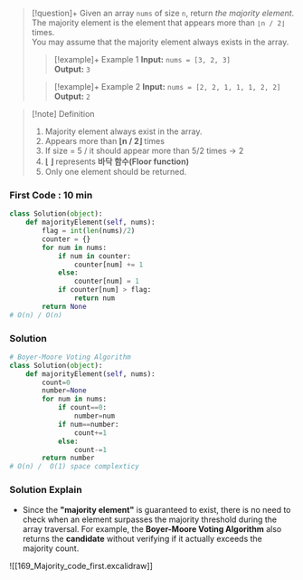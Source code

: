  > [!question]+
> Given an array `nums` of size `n`, return *the majority element*.  
> The majority element is the element that appears more than `⌊n / 2⌋` times.  
> You may assume that the majority element always exists in the array.
> > [!example]+ Example 1
> **Input:** `nums = [3, 2, 3]`  
> **Output:** `3`
> 
>> [!example]+ Example 2
> **Input:** `nums = [2, 2, 1, 1, 1, 2, 2]`  
> **Output:** `2`

> [!note] Definition
> 1. Majority element always exist in the array.
> 2. Appears more than **⌊n / 2⌋** times
> 	1.  If size = 5 / it should appear more than 5/2 times -> 2
> 	2. **⌊ ⌋**   represents **바닥 함수(Floor function)**
> 3. Only one element should be returned.

### First Code : 10 min
```python
class Solution(object):
    def majorityElement(self, nums):
        flag = int(len(nums)/2)
        counter = {}
        for num in nums:
            if num in counter:
                counter[num] += 1
            else:
                counter[num] = 1
            if counter[num] > flag:
                return num
        return None
# O(n) / O(n)
```

### Solution 
```python
# Boyer-Moore Voting Algorithm
class Solution(object):
    def majorityElement(self, nums):
        count=0
        number=None
        for num in nums:
            if count==0:
                number=num
            if num==number:
                count+=1
            else:
                count-=1
        return number
# O(n) /  O(1) space complexticy
```

### Solution Explain
- Since the **"majority element"** is guaranteed to exist, 
  there is no need to check when an element surpasses the majority threshold during the array traversal. 
  For example, the **Boyer-Moore Voting Algorithm** also returns the **candidate** without verifying if it actually exceeds the majority count.

![[169_Majority_code_first.excalidraw]]

